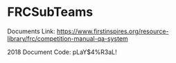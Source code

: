 # FRCSubTeams

Documents Link: https://www.firstinspires.org/resource-library/frc/competition-manual-qa-system

2018 Document Code: pLaY$4%R3aL!
